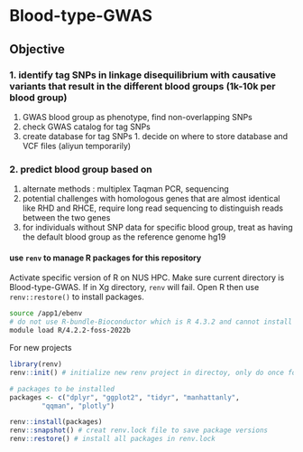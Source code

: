 # Blood-type-GWAS
## Objective
### 1. identify tag SNPs in linkage disequilibrium with causative variants that result in the different blood groups (1k-10k per blood group) 
  1. GWAS blood group as phenotype, find non-overlapping SNPs
  2. check GWAS catalog for tag SNPs
  3. create database for tag SNPs 
    1. decide on where to store database and VCF files (aliyun temporarily)
### 2. predict blood group based on 
  1. alternate methods : multiplex Taqman PCR, sequencing
  2. potential challenges with homologous genes that are almost identical like RHD and RHCE, require long read sequencing to distinguish reads between the two genes
  3. for individuals without SNP data for specific blood group, treat as having the default blood group as the reference genome hg19 

#### use `renv` to manage R packages for this repository
Activate specific version of R on NUS HPC. Make sure current directory is Blood-type-GWAS. If in Xg directory, `renv` will fail. Open R then use `renv::restore()` to install packages.

```sh
source /app1/ebenv
# do not use R-bundle-Bioconductor which is R 4.3.2 and cannot install MASS package 
module load R/4.2.2-foss-2022b
```

For new projects
```R
library(renv) 
renv::init() # initialize new renv project in directoy, only do once for new directory

# packages to be installed
packages <- c("dplyr", "ggplot2", "tidyr", "manhattanly",  
		"qqman", "plotly") 

renv::install(packages)
renv::snapshot() # creat renv.lock file to save package versions
renv::restore() # install all packages in renv.lock
```

